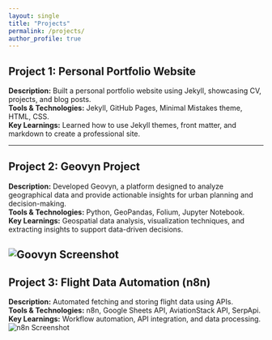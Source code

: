 ```yaml
---
layout: single
title: "Projects"
permalink: /projects/
author_profile: true
---
```

## Project 1: Personal Portfolio Website
**Description:** Built a personal portfolio website using Jekyll, showcasing CV, projects, and blog posts.  
**Tools & Technologies:** Jekyll, GitHub Pages, Minimal Mistakes theme, HTML, CSS.  
**Key Learnings:** Learned how to use Jekyll themes, front matter, and markdown to create a professional site.

---

## Project 2: Geovyn Project
**Description:** Developed Geovyn, a platform designed to analyze geographical data and provide actionable insights for urban planning and decision-making.  
**Tools & Technologies:** Python, GeoPandas, Folium, Jupyter Notebook.  
**Key Learnings:** Geospatial data analysis, visualization techniques, and extracting insights to support data-driven decisions.

![Goovyn Screenshot](/assets/images/geovyn.jpeg)
---

## Project 3: Flight Data Automation (n8n)
**Description:** Automated fetching and storing flight data using APIs.  
**Tools & Technologies:** n8n, Google Sheets API, AviationStack API, SerpApi.  
**Key Learnings:** Workflow automation, API integration, and data processing.
![n8n Screenshot](/assets/images/workflow.jpeg)
